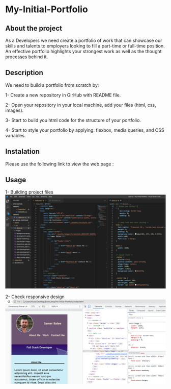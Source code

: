 # My-Initial-Portfolio

## About the project

As a Developers we need create a  portfolio of work that can showcase our skills and talents to employers looking to fill a part-time or full-time position. An effective portfolio highlights your strongest work as well as the thought processes behind it.

## Description

We need to build a portfolio from scratch by:

1- Create a new repository in GirHub with README file.

2- Open your repository in your local machine, add your files (html, css, images).

3- Start to build you html code for the structure of your portfolio.

4- Start to style your portfolio by applying: flexbox, media queries, and CSS variables.

## Instalation

Please use the following link to view the web page :
 

## Usage

1- Building project files ![portfolio-screenshot-1](assets/images/portfolio-screenshot-1.png)


2- Check responsive design ![inspect-screenshot](assets/images/inspect-screenshot.png)



